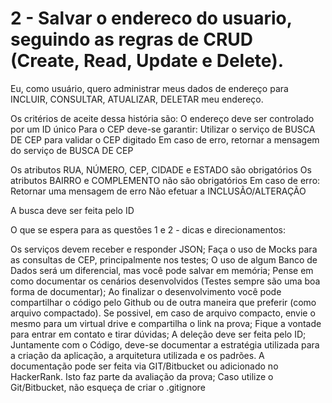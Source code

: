 2 - Salvar o endereco do usuario, seguindo as regras de CRUD (Create, Read, Update e Delete).
========================


Eu, como usuário, quero administrar meus dados de endereço para INCLUIR, CONSULTAR, ATUALIZAR, DELETAR meu endereço.

Os critérios de aceite dessa história são:
O endereço deve ser controlado por um ID único
Para o CEP deve-se garantir: Utilizar o serviço de BUSCA DE CEP para validar o CEP digitado
Em caso de erro, retornar a mensagem do serviço de BUSCA DE CEP

Os atributos RUA, NÚMERO, CEP, CIDADE e ESTADO são obrigatórios
Os atributos BAIRRO e COMPLEMENTO não são obrigatórios
Em caso de erro: Retornar uma mensagem de erro
Não efetuar a INCLUSÃO/ALTERAÇÃO

A busca deve ser feita pelo ID

 

O que se espera para as questões 1 e 2 - dicas e direcionamentos:

 
Os serviços devem receber e responder JSON;
Faça o uso de Mocks para as consultas de CEP, principalmente nos testes;
O uso de algum Banco de Dados será um diferencial, mas você pode salvar em memória;
Pense em como documentar os cenários desenvolvidos (Testes sempre são uma boa forma de documentar);
Ao finalizar o desenvolvimento você pode compartilhar o código pelo Github ou de outra maneira que preferir (como arquivo compactado). Se possivel, em caso de arquivo compacto, envie o mesmo para um virtual drive e compartilha o link na prova;
Fique a vontade para entrar em contato e tirar dúvidas;
A deleção deve ser feita pelo ID;
Juntamente com o Código, deve-se documentar a estratégia utilizada para a criação da aplicação, a arquitetura utilizada e os padrões. A documentação pode ser feita via GIT/Bitbucket ou adicionado no HackerRank. Isto faz parte da avaliação da prova;
Caso utilize o Git/Bitbucket, não esqueça de criar o .gitignore

